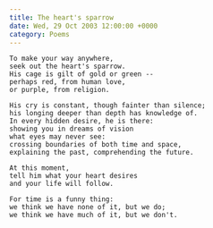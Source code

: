 ```yaml
---
title: The heart's sparrow
date: Wed, 29 Oct 2003 12:00:00 +0000
category: Poems
---
```


    To make your way anywhere,  
    seek out the heart's sparrow.  
    His cage is gilt of gold or green --  
    perhaps red, from human love,  
    or purple, from religion.

    His cry is constant, though fainter than silence;  
    his longing deeper than depth has knowledge of.  
    In every hidden desire, he is there:  
    showing you in dreams of vision  
    what eyes may never see:  
    crossing boundaries of both time and space,  
    explaining the past, comprehending the future.

    At this moment,  
    tell him what your heart desires  
    and your life will follow.

    For time is a funny thing:  
    we think we have none of it, but we do;  
    we think we have much of it, but we don't.


